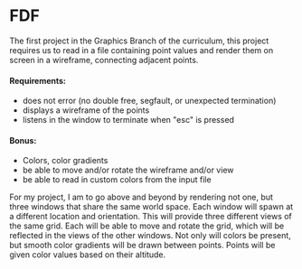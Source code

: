 # FDF
The first project in the Graphics Branch of the curriculum, this project requires us to read in a file containing point values and render them on screen in a wireframe, connecting adjacent points.
#### Requirements:
- does not error (no double free, segfault, or unexpected termination)
- displays a wireframe of the points
- listens in the window to terminate when "esc" is pressed

#### Bonus:
- Colors, color gradients
- be able to move and/or rotate the wireframe and/or view
- be able to read in custom colors from the input file

For my project, I am to go above and beyond by rendering not one, but three windows that share the same world space. Each window will spawn at a different location and orientation. This will provide three different views of the same grid. Each will be able to move and rotate the grid, which will be reflected in the views of the other windows. 
Not only will colors be present, but smooth color gradients will be drawn between points. Points will be given color values based on their altitude. 
